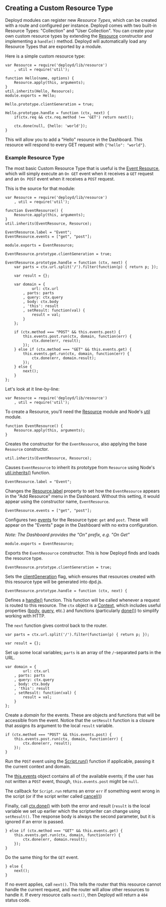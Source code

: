 <!--{
	title: 'Creating a Custom Resource Type',
	tags: ['modules', 'custom', 'extending', 'resource', 'type']
}-->

## Creating a Custom Resource Type

Deployd modules can register new *Resource Types*, which can be created with a route and configured per instance. Deployd comes with two built-in Resource Types: "Collection" and "User Collection". You can create your own custom resource types by extending the [Resource](/docs/developing-modules/internal-api/resource.md) constructor and implementing a `handle()` method. Deployd will automatically load any Resource Types that are exported by a module.

Here is a simple custom resource type:

	var Resource = require('deployd/lib/resource')
		, util = require('util');

	function Hello(name, options) {
		Resource.apply(this, arguments);
	}
	util.inherits(Hello, Resource);
	module.exports = Hello;

	Hello.prototype.clientGeneration = true;

	Hello.prototype.handle = function (ctx, next) {
		if(ctx.req && ctx.req.method !== 'GET') return next();

		ctx.done(null, {hello: 'world'});
	}

This will allow you to add a "Hello" resource in the Dashboard. This resource will respond to every GET request with `{"hello": "world"}`.

### Example Resource Type

The most basic Custom Resource Type that is useful is the [Event Resource](/docs/using-modules/official/event.md), which will simply execute an `On GET` event when it receives a `GET` request and an `On POST` event when it receives a `POST` request.

 This is the source for that module: 

	var Resource = require('deployd/lib/resource')
		, util = require('util');

	function EventResource() {
		Resource.apply(this, arguments);
	}
	util.inherits(EventResource, Resource);

	EventResource.label = "Event";
	EventResource.events = ["get", "post"];

	module.exports = EventResource;

	EventResource.prototype.clientGeneration = true;

	EventResource.prototype.handle = function (ctx, next) {
		var parts = ctx.url.split('/').filter(function(p) { return p; });

		var result = {};

		var domain = {
				url: ctx.url
			, parts: parts
			, query: ctx.query
			, body: ctx.body
			, 'this': result
			, setResult: function(val) {
				result = val;
			}
		};

		if (ctx.method === "POST" && this.events.post) {
			this.events.post.run(ctx, domain, function(err) {
				ctx.done(err, result);
			});
		} else if (ctx.method === "GET" && this.events.get) {
			this.events.get.run(ctx, domain, function(err) {
				ctx.done(err, domain.result);
			});
		} else {
			next();
		}
	};

Let's look at it line-by-line:

	var Resource = require('deployd/lib/resource')
		, util = require('util');

 To create a Resource, you'll need the [Resource](/docs/developing-modules/internal-api/resource.md) module and Node's [util](http://nodejs.org/api/util.html) module.

	function EventResource() {
		Resource.apply(this, arguments);
	}

Creates the constructor for the `EventResource`, also applying the base `Resource` constructor. 

	util.inherits(EventResource, Resource);

Causes `EventResource` to inherit its prototype from `Resource` using Node's [util.inherits()](http://nodejs.org/api/util.html#util_util_inherits_constructor_superconstructor) function.

	EventResource.label = "Event";

Changes the [Resource.label](/docs/developing-modules/internal-api/resource.md#s-Resource.label) property to set how the `EventResource` appears in the "Add Resource" menu in the Dashboard. Without this setting, it would appear using the constructor name, `EventResource`.

	EventResource.events = ["get", "post"];

Configures two [events](/docs/developing-modules/internal-api/resource.md#s-Resource.events) for the Resource type: `get` and `post`. These will appear on the "Events" page in the Dashboard with no extra configuration. 

*Note: The Dashboard provides the "On" prefix, e.g. "On Get"*

	module.exports = EventResource;

Exports the `EventResource` constructor. This is how Deployd finds and loads the resource type.

	EventResource.prototype.clientGeneration = true;

Sets the [clientGeneration](/docs/developing-modules/internal-api/resource.md#s-resource.clientGeneration) flag, which ensures that resources created with this resource type will be generated into dpd.js.

	EventResource.prototype.handle = function (ctx, next) {

Defines a [handle()](/docs/developing-modules/internal-api/resource.md#s-resource.handle-ctx-next) function. This function will be called whenever a request is routed to this resource. The `ctx` object is a [Context](/docs/developing-modules/internal-api/context.md), which includes useful properties ([body](/docs/developing-modules/internal-api/context.md#s-ctx.body), [query](/docs/developing-modules/internal-api/context.md#s-ctx.query), etc.) and functions (particularly [done()](/docs/developing-modules/internal-api/context.md#s-ctx.done-err-result)) to simplify working with HTTP.

The `next` function gives control back to the router.

	var parts = ctx.url.split('/').filter(function(p) { return p; });

	var result = {};

Set up some local variables; `parts` is an array of the `/`-separated parts in the URL.

	var domain = {
			url: ctx.url
		, parts: parts
		, query: ctx.query
		, body: ctx.body
		, 'this': result
		, setResult: function(val) {
			result = val;
		}
	};

Create a *domain* for the events. These are objects and functions that will be accessible from the event. Notice that the `setResult` function is a closure that assigns its argument to the local `result` variable.

	if (ctx.method === "POST" && this.events.post) {
		this.events.post.run(ctx, domain, function(err) {
			ctx.done(err, result);
		});
	}

Run the `POST` event using the [Script.run()](/docs/developing-modules/internal-api/script.md#s-script.run-ctx-domain-[fn]) function if applicable, passing it the current context and domain. 

The [this.events](/docs/developing-modules/internal-api/resource.md#s-Resource.events) object contains all of the available events; if the user has not written a `POST` event, though, `this.events.post` might be `null`.

The callback for `Script.run` returns an error `err` if something went wrong in the script (or if the script writer called [cancel()](/docs/using-modules/reference/event-api.md#s-cancel))

Finally, call [ctx.done()](/docs/developing-modules/internal-api/context.md#s-ctx.done-err-result) with both the error and result (`result` is the local variable we set up earlier which the scriptwriter can change using `setResult()`. The response body is always the second parameter, but it is ignored if an error is passed.

	} else if (ctx.method === "GET" && this.events.get) {
		this.events.get.run(ctx, domain, function(err) {
			ctx.done(err, domain.result);
		});
	}

Do the same thing for the `GET` event.

	} else {
		next();
	}

If no event applies, call `next()`. This tells the router that this resource cannot handle the current request, and the router will allow other resources to handle it. If every resource calls `next()`, then Deployd will return a `404` status code.
